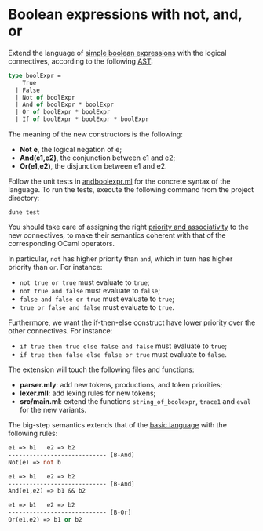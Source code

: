 # Boolean expressions with not, and, or

Extend the language of [simple boolean expressions](../boolexpr) with the logical connectives, according to the following [AST](src/ast.ml):
```ocaml
type boolExpr =
    True
  | False
  | Not of boolExpr
  | And of boolExpr * boolExpr
  | Or of boolExpr * boolExpr
  | If of boolExpr * boolExpr * boolExpr
```

The meaning of the new constructors is the following:
- **Not e**, the logical negation of e;
- **And(e1,e2)**, the conjunction between e1 and e2;
- **Or(e1,e2)**, the disjunction between e1 and e2.

Follow the unit tests in [andboolexpr.ml](test/andboolexpr.ml) for the concrete syntax of the language. 
To run the tests, execute the following command from the project directory:
```
dune test
```

You should take care of assigning the right [priority and associativity](http://gallium.inria.fr/~fpottier/menhir/manual.html#sec12) 
to the new connectives, to make their semantics coherent with that of the corresponding OCaml operators. 

In particular, `not` has higher priority than `and`, which in turn has higher priority than `or`.
For instance:
- `not true or true` must evaluate to `true`;
- `not true and false` must evaluate to `false`;
- `false and false or true` must evaluate to `true`;
- `true or false and false` must evaluate to `true`.

Furthermore, we want the if-then-else construct have lower priority over the other connectives. For instance:
- `if true then true else false and false` must evaluate to `true`;
- `if true then false else false or true`  must evaluate to `false`.

The extension will touch the following files and functions:
- **parser.mly**: add new tokens, productions, and token priorities;
- **lexer.mll**: add lexing rules for new tokens;
- **src/main.ml**: extend the functions `string_of_boolexpr`, `trace1` and `eval` for the new variants.

The big-step semantics extends that of the [basic language](../boolexpr#big-step-semantics) with the following rules:
```ocaml
e1 => b1   e2 => b2
---------------------------- [B-And]
Not(e) => not b

e1 => b1   e2 => b2
---------------------------- [B-And]
And(e1,e2) => b1 && b2

e1 => b1   e2 => b2
---------------------------- [B-Or]
Or(e1,e2) => b1 or b2
```
